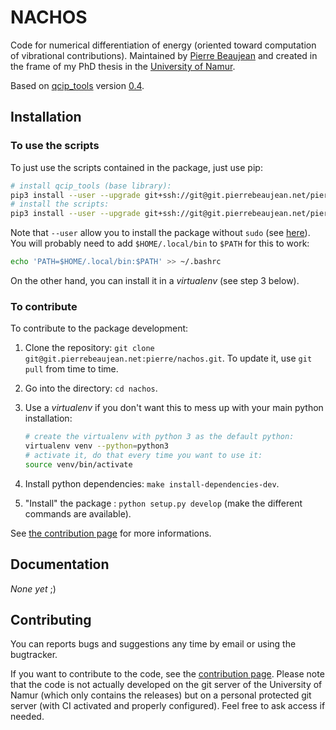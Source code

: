 # NACHOS

Code for numerical differentiation of energy (oriented toward computation of vibrational contributions).
Maintained by [Pierre Beaujean](pierre.beaujean@unamur.be) and created in the frame of my PhD thesis in the [University of Namur](https://www.unamur.be).

Based on [qcip_tools](https://gitlab.unamur.be/pierre.beaujean/qcip_tools) version [0.4](https://gitlab.unamur.be/pierre.beaujean/qcip_tools/tree/release-v0.4).
## Installation

### To use the scripts

To just use the scripts contained in the package, just use pip:

```bash
# install qcip_tools (base library):
pip3 install --user --upgrade git+ssh://git@git.pierrebeaujean.net/pierre/qcip_tools.git@dev
# install the scripts:
pip3 install --user --upgrade git+ssh://git@git.pierrebeaujean.net/pierre/nachos.git
```

Note that `--user` allow you to install the package without `sudo` (see [here](https://pip.pypa.io/en/stable/user_guide/#user-installs)).
You will probably need to add `$HOME/.local/bin` to `$PATH` for this to work:

```bash
echo 'PATH=$HOME/.local/bin:$PATH' >> ~/.bashrc
```

On the other hand, you can install it in a *virtualenv* (see step 3 below).

### To contribute

To contribute to the package development: 

1. Clone the repository: `git clone git@git.pierrebeaujean.net:pierre/nachos.git`. To update it, use `git pull` from time to time.
2. Go into the directory: `cd nachos`.
3. Use a *virtualenv* if you don't want this to mess up with your main python installation:

    ```bash
    # create the virtualenv with python 3 as the default python:
    virtualenv venv --python=python3
    # activate it, do that every time you want to use it:
    source venv/bin/activate
    ``` 

4. Install python dependencies: `make install-dependencies-dev`.
5. "Install" the package : `python setup.py develop` (make the different commands are available).

See [the contribution page](CONTRIBUTING.md) for more informations.

## Documentation

*None yet* ;)

## Contributing

You can reports bugs and suggestions any time by email or using the bugtracker.

If you want to contribute to the code, see the [contribution page](CONTRIBUTING.md). 
Please note that the code is not actually developed on the git server of the University of Namur (which only contains the releases) but on a personal protected git server (with CI activated and properly configured). 
Feel free to ask access if needed.
